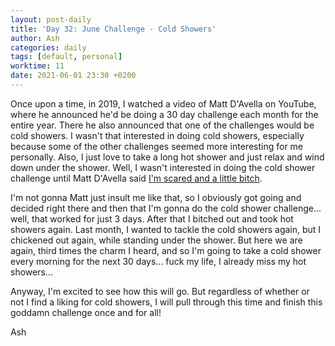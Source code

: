```yaml
---
layout: post-daily
title: 'Day 32: June Challenge - Cold Showers'
author: Ash
categories: daily
tags: [default, personal]
worktime: 11
date: 2021-06-01 23:30 +0200
---
```

Once upon a time, in 2019, I watched a video of Matt D'Avella on YouTube, where he announced he'd be doing a 30 day challenge each month for the entire year. There he also announced that one of the challenges would be cold showers. I wasn't that interested in doing cold showers, especially because some of the other challenges seemed more interesting for me personally. Also, I just love to take a long hot shower and just relax and wind down under the shower. Well, I wasn't interested in doing the cold shower challenge until Matt D'Avella said [I'm scared and a little bitch](https://youtu.be/Um6f90guss4?t=199).

I'm not gonna Matt just insult me like that, so I obviously got going and decided right there and then that I'm gonna do the cold shower challenge... well, that worked for just 3 days. After that I bitched out and took hot showers again. Last month, I wanted to tackle the cold showers again, but I chickened out again, while standing under the shower. But here we are again, third times the charm I heard, and so I'm going to take a cold shower every morning for the next 30 days... fuck my life, I already miss my hot showers...

Anyway, I'm excited to see how this will go. But regardless of whether or not I find a liking for cold showers, I will pull through this time and finish this goddamn challenge once and for all!

Ash
